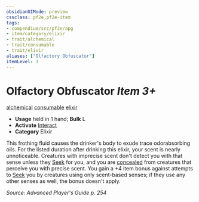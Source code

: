 ```yaml
---
obsidianUIMode: preview
cssclass: pf2e,pf2e-item
tags:
- compendium/src/pf2e/apg
- item/category/elixir
- trait/alchemical
- trait/consumable
- trait/elixir
aliases: ["Olfactory Obfuscator"]
itemLevel: 3
---
```

# Olfactory Obfuscator *Item 3+*  
[alchemical](../../../rules/traits/alchemical.md)  [consumable](../../../rules/traits/consumable.md)  [elixir](../../../rules/traits/elixir.md)  

- **Usage** held in 1 hand; **Bulk** L
- **Activate** [Interact](../../../rules/actions/interact.md)
- **Category** Elixir

This frothing fluid causes the drinker's body to exude trace odorabsorbing oils. For the listed duration after drinking this elixir, your scent is nearly unnoticeable. Creatures with imprecise scent don't detect you with that sense unless they [Seek](../../../rules/actions/seek.md) for you, and you are [concealed](../../../rules/conditions.md#Concealed) from creatures that perceive you with precise scent. You gain a +4 item bonus against attempts to [Seek](../../../rules/actions/seek.md) you by creatures using only scent-based senses; if they use any other senses as well, the bonus doesn't apply.

*Source: Advanced Player's Guide p. 254*